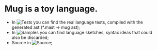 # Mug is a toy language.
* In ![Tests](https://github.com/Carpall/mug/tree/master/tests) you can find the real language tests, compiled with the generated ast (*.mast -> mug ast);
* In ![Samples](https://github.com/Carpall/mug/tree/master/samples) you can find language sketches, syntax ideas that could also be discarded;
* Source in ![Source](https://github.com/Carpall/mug/tree/master/source);